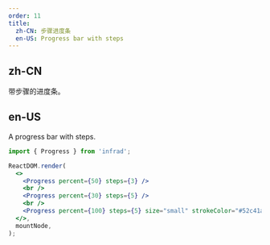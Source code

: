 ```yaml
---
order: 11
title:
  zh-CN: 步骤进度条
  en-US: Progress bar with steps
---
```


## zh-CN

带步骤的进度条。

## en-US

A progress bar with steps.

```jsx
import { Progress } from 'infrad';

ReactDOM.render(
  <>
    <Progress percent={50} steps={3} />
    <br />
    <Progress percent={30} steps={5} />
    <br />
    <Progress percent={100} steps={5} size="small" strokeColor="#52c41a" />
  </>,
  mountNode,
);
```
